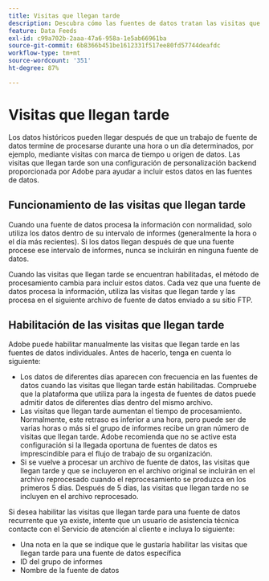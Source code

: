 ```yaml
---
title: Visitas que llegan tarde
description: Descubra cómo las fuentes de datos tratan las visitas que llegan tarde.
feature: Data Feeds
exl-id: c99a702b-2aaa-47a6-958a-1e5ab66961ba
source-git-commit: 6b8366b451be1612331f517ee80fd57744deafdc
workflow-type: tm+mt
source-wordcount: '351'
ht-degree: 87%

---
```


# Visitas que llegan tarde

Los datos históricos pueden llegar después de que un trabajo de fuente de datos termine de procesarse durante una hora o un día determinados, por ejemplo, mediante visitas con marca de tiempo u origen de datos. Las visitas que llegan tarde son una configuración de personalización backend proporcionada por Adobe para ayudar a incluir estos datos en las fuentes de datos.

## Funcionamiento de las visitas que llegan tarde

Cuando una fuente de datos procesa la información con normalidad, solo utiliza los datos dentro de su intervalo de informes (generalmente la hora o el día más recientes). Si los datos llegan después de que una fuente procese ese intervalo de informes, nunca se incluirán en ninguna fuente de datos.

Cuando las visitas que llegan tarde se encuentran habilitadas, el método de procesamiento cambia para incluir estos datos. Cada vez que una fuente de datos procesa la información, utiliza las visitas que llegan tarde y las procesa en el siguiente archivo de fuente de datos enviado a su sitio FTP.

## Habilitación de las visitas que llegan tarde

Adobe puede habilitar manualmente las visitas que llegan tarde en las fuentes de datos individuales. Antes de hacerlo, tenga en cuenta lo siguiente:

* Los datos de diferentes días aparecen con frecuencia en las fuentes de datos cuando las visitas que llegan tarde están habilitadas. Compruebe que la plataforma que utiliza para la ingesta de fuentes de datos puede admitir datos de diferentes días dentro del mismo archivo.
* Las visitas que llegan tarde aumentan el tiempo de procesamiento. Normalmente, este retraso es inferior a una hora, pero puede ser de varias horas o más si el grupo de informes recibe un gran número de visitas que llegan tarde. Adobe recomienda que no se active esta configuración si la llegada oportuna de fuentes de datos es imprescindible para el flujo de trabajo de su organización.
* Si se vuelve a procesar un archivo de fuente de datos, las visitas que llegan tarde y que se incluyeron en el archivo original se incluirán en el archivo reprocesado cuando el reprocesamiento se produzca en los primeros 5 días. Después de 5 días, las visitas que llegan tarde no se incluyen en el archivo reprocesado.

Si desea habilitar las visitas que llegan tarde para una fuente de datos recurrente que ya existe, intente que un usuario de asistencia técnica contacte con el Servicio de atención al cliente e incluya lo siguiente:

* Una nota en la que se indique que le gustaría habilitar las visitas que llegan tarde para una fuente de datos específica
* ID del grupo de informes
* Nombre de la fuente de datos
